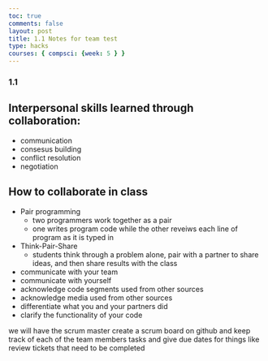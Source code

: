 ```yaml
---
toc: true
comments: false
layout: post
title: 1.1 Notes for team test
type: hacks
courses: { compsci: {week: 5 } }
---
```


### 1.1

## Interpersonal skills learned through collaboration:
- communication
- consesus building
- conflict resolution
- negotiation

## How to collaborate in class
- Pair programming
    - two programmers work together as a pair
    - one writes program code while the other reveiws each line of program as it is typed in
- Think-Pair-Share
    - students think through a problem alone, pair with a partner to share ideas, and then share results with the class
- communicate with your team
- communicate with yourself
- acknowledge code segments used from other sources
- acknowledge media used from other sources
- differentiate what you and your partners did
- clarify the functionality of your code

we will have the scrum master create a scrum board on github and keep track of each of the team members tasks and give due dates for things like review tickets that need to be completed